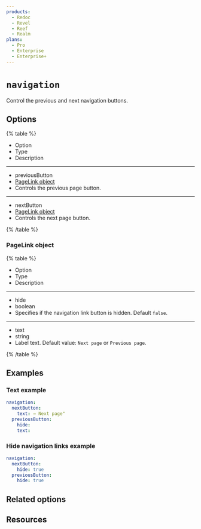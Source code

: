 ```yaml
---
products:
  - Redoc
  - Revel
  - Reef
  - Realm
plans:
  - Pro
  - Enterprise
  - Enterprise+
---
```

# `navigation`

Control the previous and next navigation buttons.

## Options

{% table %}

- Option
- Type
- Description

---

- previousButton
- [PageLink object](#pagelink-object)
- Controls the previous page button.

---

- nextButton
- [PageLink object](#pagelink-object)
- Controls the next page button.

{% /table %}

### PageLink object

{% table %}

- Option
- Type
- Description

---

- hide
- boolean
- Specifies if the navigation link button is hidden. Default `false`.

---

- text
- string
- Label text. Default value: `Next page` or `Previous page`.

{% /table %}

## Examples

### Text example

```yaml
navigation:
  nextButton:
    text: → Next page"
  previousButton:
    hide:
    text:
```

### Hide navigation links example

```yaml
navigation:
  nextButton:
    hide: true
  previousButton:
    hide: true
```

## Related options

## Resources
